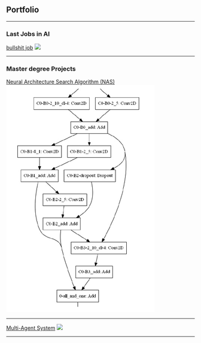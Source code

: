 ## Portfolio

---


### Last Jobs in AI

[bullshit job](/pdf/sample_presentation.pdf)
<img src="images/dummy_thumbnail.jpg?raw=true"/>

---




### Master degree Projects

[Neural Architecture Search Algorithm (NAS)](/nas_page)
<img src="images/nas-output.jpg?raw=true"/>

---
[Multi-Agent System](/mas_page)
<img src="images/MAS-gif.gif?raw=true"/>

---

